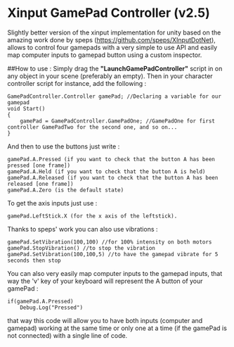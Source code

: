 # Xinput GamePad Controller (v2.5)

Slightly better version of the xinput implementation for unity based on the amazing work done by speps (https://github.com/speps/XInputDotNet), allows to control four gamepads with a very simple to use API and easily map computer inputs to gamepad button using a custom inspector.

##How to use :
Simply drag the **"LaunchGamePadController"** script in on any object in your scene (preferably an empty). Then in your character controller script for instance, add the following :
```
GamePadController.Controller gamePad; //Declaring a variable for our gamepad
void Start()
{
    gamePad = GamePadController.GamePadOne; //GamePadOne for first controller GamePadTwo for the second one, and so on...
}
```
And then to use the buttons just write :
```
gamePad.A.Pressed (if you want to check that the button A has been pressed [one frame])
gamePad.A.Held (if you want to check that the button A is held)
gamePad.A.Released (if you want to check that the button A has been released [one frame])
gamePad.A.Zero (is the default state)
```
To get the axis inputs just use :
```
gamePad.LeftStick.X (for the x axis of the leftstick).
```
Thanks to speps' work you can also use vibrations :
```
gamePad.SetVibration(100,100) //for 100% intensity on both motors
gamePad.StopVibration() //to stop the vibration
gamePad.SetVibration(100,100,5) //to have the gamepad vibrate for 5 seconds then stop
```
You can also very easily map computer inputs to the gamepad inputs, that way the 'v' key of your keyboard will represent the A button of your gamePad :
```
if(gamePad.A.Pressed)
    Debug.Log("Pressed")
```   
that way this code will allow you to have both inputs (computer and gamepad) working at the same time or only one at a time (if the gamePad is not connected) with a single line of code.

